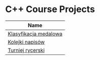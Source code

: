 # C++ Course Projects

| Name |
|------------|
| [Klasyfikacja medalowa](https://github.com/kamilapinski/zad1cpp) |
| [Kolejki napisów](https://github.com/kamilapinski/zad2cpp) |
| [Turniej rycerski](https://github.com/kamilapinski/zad3cpp)  |

